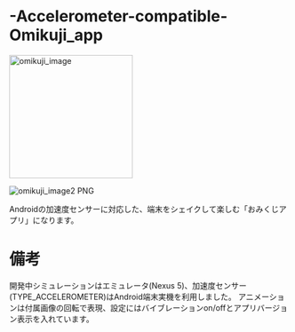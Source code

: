 # -Accelerometer-compatible-Omikuji_app

<img width="222" alt="omikuji_image" src="https://user-images.githubusercontent.com/50135286/78470846-6e0e7700-7767-11ea-91a6-0523aecfc58a.PNG">


![omikuji_image2 PNG](https://user-images.githubusercontent.com/50135286/78470851-7961a280-7767-11ea-8e76-59a5b0f4ede9.jpg)


Androidの加速度センサーに対応した、端末をシェイクして楽しむ「おみくじアプリ」になります。

# 備考
開発中シミュレーションはエミュレータ(Nexus 5)、加速度センサー(TYPE_ACCELEROMETER)はAndroid端末実機を利用しました。
アニメーションは付属画像の回転で表現、設定にはバイブレーションon/offとアプリバージョン表示を入れています。
